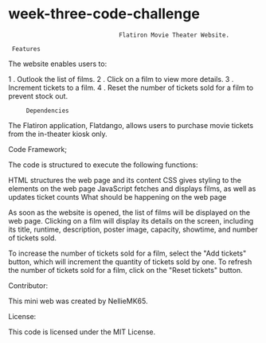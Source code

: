 # week-three-code-challenge
                         
                                   Flatiron Movie Theater Website.

     Features

The website enables users to:

1 . Outlook the list of films.
2 . Click on a film to view more details.
3 . Increment tickets to a film.
4 . Reset the number of tickets sold for a film to prevent stock out.

         Dependencies

The Flatiron application, Flatdango, allows users to purchase movie tickets from the in-theater kiosk only.

Code Framework;

The code is structured to execute the following functions:

HTML structures the web page and its content
CSS gives styling to the elements on the web page
JavaScript fetches and displays films, as well as updates ticket counts
What should be happening on the web page

As soon as the website is opened, the list of films will be displayed on the web page. Clicking on a film will display its details on the screen, including its title, runtime, description, poster image, capacity, showtime, and number of tickets sold.

To increase the number of tickets sold for a film, select the "Add tickets" button, which will increment the quantity of tickets sold by one. To refresh the number of tickets sold for a film, click on the "Reset tickets" button.

Contributor:

This mini web was created by NellieMK65.

License:

This code is licensed under the MIT License.